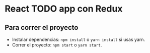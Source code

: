 # React TODO app con Redux

## Para correr el proyecto

- Instalar dependencias: `npm install` o `yarn install` si usas yarn.
- Correr el proyecto: `npm start` o `yarn start`.